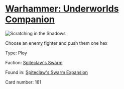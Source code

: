 # [Warhammer: Underworlds Companion](https://guidokessels.github.io/wh-underworlds)

  

![Scratching in the Shadows](https://warhammerunderworlds.com/wp-content/uploads/sites/6/2018/02/161_ENG.png)

Choose an enemy fighter and push them one hex

Type: Ploy

Faction: [Spiteclaw's Swarm](https://guidokessels.github.io/wh-underworlds/factions/spiteclaws-swarm.md)

Found in: [Spiteclaw's Swarm Expansion](https://guidokessels.github.io/wh-underworlds/locations/spiteclaws-swarm-expansion.md)

Card number: 161
